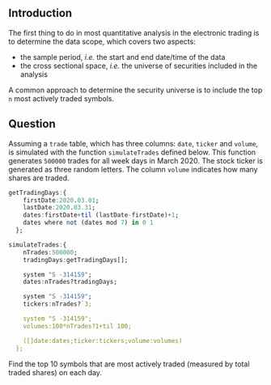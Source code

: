 ## Introduction

The first thing to do in most quantitative analysis in the electronic trading is to determine the data scope, which covers two aspects:

- the sample period, *i.e.* the start and end date/time of the data
- the cross sectional space, *i.e.* the universe of securities included in the analysis

A common approach to determine the security universe is to include the top ``n`` most actively traded symbols.


## Question

Assuming a ``trade`` table, which has three columns: ``date``, ``ticker`` and ``volume``, is simulated with the function ``simulateTrades`` defined below. This function generates ``500000`` trades for all week days in March 2020. The stock ticker is generated as three random letters. The column ``volume`` indicates how many shares are traded.

```q
getTradingDays:{
    firstDate:2020.03.01;
    lastDate:2020.03.31;
    dates:firstDate+til (lastDate-firstDate)+1;
    dates where not (dates mod 7) in 0 1
  };

simulateTrades:{
    nTrades:500000;
    tradingDays:getTradingDays[];

    system "S -314159";
    dates:nTrades?tradingDays;

    system "S -314159";
    tickers:nTrades?`3;

    system "S -314159";
    volumes:100*nTrades?1+til 100;

    ([]date:dates;ticker:tickers;volume:volumes)
  };
```

Find the top 10 symbols that are most actively traded (measured by total traded shares) on each day.
